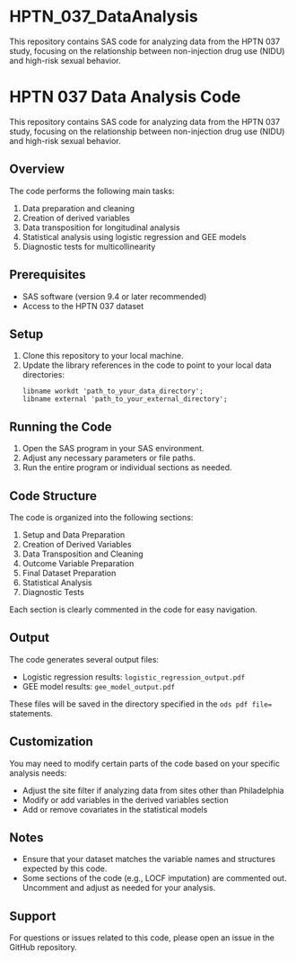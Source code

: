 # HPTN_037_DataAnalysis
This repository contains SAS code for analyzing data from the HPTN 037 study, focusing on the relationship between non-injection drug use (NIDU) and high-risk sexual behavior.

# HPTN 037 Data Analysis Code

This repository contains SAS code for analyzing data from the HPTN 037 study, focusing on the relationship between non-injection drug use (NIDU) and high-risk sexual behavior.

## Overview

The code performs the following main tasks:
1. Data preparation and cleaning
2. Creation of derived variables
3. Data transposition for longitudinal analysis
4. Statistical analysis using logistic regression and GEE models
5. Diagnostic tests for multicollinearity

## Prerequisites

- SAS software (version 9.4 or later recommended)
- Access to the HPTN 037 dataset

## Setup

1. Clone this repository to your local machine.
2. Update the library references in the code to point to your local data directories:
   ```sas
   libname workdt 'path_to_your_data_directory';
   libname external 'path_to_your_external_directory';
   ```

## Running the Code

1. Open the SAS program in your SAS environment.
2. Adjust any necessary parameters or file paths.
3. Run the entire program or individual sections as needed.

## Code Structure

The code is organized into the following sections:

1. Setup and Data Preparation
2. Creation of Derived Variables
3. Data Transposition and Cleaning
4. Outcome Variable Preparation
5. Final Dataset Preparation
6. Statistical Analysis
7. Diagnostic Tests

Each section is clearly commented in the code for easy navigation.

## Output

The code generates several output files:
- Logistic regression results: `logistic_regression_output.pdf`
- GEE model results: `gee_model_output.pdf`

These files will be saved in the directory specified in the `ods pdf file=` statements.

## Customization

You may need to modify certain parts of the code based on your specific analysis needs:
- Adjust the site filter if analyzing data from sites other than Philadelphia
- Modify or add variables in the derived variables section
- Add or remove covariates in the statistical models

## Notes

- Ensure that your dataset matches the variable names and structures expected by this code.
- Some sections of the code (e.g., LOCF imputation) are commented out. Uncomment and adjust as needed for your analysis.

## Support

For questions or issues related to this code, please open an issue in the GitHub repository.
